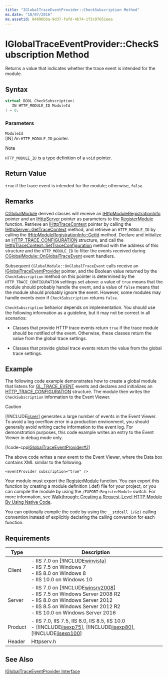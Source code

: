 ```yaml
---
title: "IGlobalTraceEventProvider::CheckSubscription Method"
ms.date: "10/07/2016"
ms.assetid: 84096bba-9d37-fafd-4b74-1f3c97651eea
---
```

# IGlobalTraceEventProvider::CheckSubscription Method
Returns a value that indicates whether the trace event is intended for the module.  
  
## Syntax  
  
```cpp  
virtual BOOL CheckSubscription(  
   IN HTTP_MODULE_ID ModuleId  
) = 0;  
```  
  
### Parameters  
 `ModuleId`  
 [IN] An `HTTP_MODULE_ID` pointer.  
  
> [!NOTE]
>  `HTTP_MODULE_ID` is a type definition of a `void` pointer.  
  
## Return Value  
 `true` if the trace event is intended for the module; otherwise, `false`.  
  
## Remarks  
 [CGlobalModule](../../web-development-reference/native-code-api-reference/cglobalmodule-class.md) derived classes will receive an [IHttpModuleRegistrationInfo](../../web-development-reference/native-code-api-reference/ihttpmoduleregistrationinfo-interface.md) pointer and an [IHttpServer](../../web-development-reference/native-code-api-reference/ihttpserver-interface.md) pointer as parameters to the [RegisterModule](../../web-development-reference/native-code-api-reference/pfn-registermodule-function.md) function. Retrieve an [IHttpTraceContext](../../web-development-reference/native-code-api-reference/ihttptracecontext-interface.md) pointer by calling the [IHttpServer::GetTraceContext](../../web-development-reference/native-code-api-reference/ihttpserver-gettracecontext-method.md) method, and retrieve an `HTTP_MODULE_ID` by calling the [IHttpModuleRegistrationInfo::GetId](../../web-development-reference/native-code-api-reference/ihttpmoduleregistrationinfo-getid-method.md) method. Declare and initialize an [HTTP_TRACE_CONFIGURATION](../../web-development-reference/native-code-api-reference/http-trace-configuration-structure.md) structure, and call the [IHttpTraceContext::SetTraceConfiguration](../../web-development-reference/native-code-api-reference/ihttptracecontext-settraceconfiguration-method.md) method with the address of this structure and the `HTTP_MODULE_ID` to filter the events received during [CGlobalModule::OnGlobalTraceEvent](../../web-development-reference/native-code-api-reference/cglobalmodule-onglobaltraceevent-method.md) event handlers.  
  
 Subsequent `CGlobalModule::OnGlobalTraceEvent` calls receive an [IGlobalTraceEventProvider](../../web-development-reference/native-code-api-reference/iglobaltraceeventprovider-interface.md) pointer, and the Boolean value returned by the `CheckSubscription` method on this pointer is determined by the `HTTP_TRACE_CONFIGURATION` settings set above: a value of `true` means that the module should probably handle the event, and a value of `false` means that the module should probably ignore the event. However, some modules may handle events even if `CheckSubscription` returns `false`.  
  
 `CheckSubscription` behavior depends on implementation. You should use the following information as a guideline, but it may not be correct in all scenarios:  
  
- Classes that provide HTTP trace events return `true` if the trace module should be notified of the event. Otherwise, these classes return the value from the global trace settings.  
  
- Classes that provide global trace events return the value from the global trace settings.  
  
## Example  
 The following code example demonstrates how to create a global module that listens for [GL_TRACE_EVENT](../../web-development-reference/native-code-api-reference/request-processing-constants.md) events and declares and initializes an [HTTP_TRACE_CONFIGURATION](../../web-development-reference/native-code-api-reference/http-trace-configuration-structure.md) structure. The module then writes the `CheckSubscription` information to the Event Viewer.  
  
> [!CAUTION]
>  [!INCLUDE[iisver](../../wmi-provider/includes/iisver-md.md)] generates a large number of events in the Event Viewer. To avoid a log overflow error in a production environment, you should generally avoid writing cache information to the event log. For demonstration purposes, this code example writes an entry to the Event Viewer in debug mode only.  
  
 [!code-cpp[IGlobalTraceEventProvider#2](../../../samples/snippets/cpp/VS_Snippets_IIS/IIS7/IGlobalTraceEventProvider/cpp/CheckSubscription.cpp#2)]  
  
 The above code writes a new event to the Event Viewer, where the Data box contains XML similar to the following.  
  
```  
<eventProvider subscription="true" />  
```  
  
 Your module must export the [RegisterModule](../../web-development-reference/native-code-api-reference/pfn-registermodule-function.md) function. You can export this function by creating a module definition (.def) file for your project, or you can compile the module by using the `/EXPORT:RegisterModule` switch. For more information, see [Walkthrough: Creating a Request-Level HTTP Module By Using Native Code](../../web-development-reference/native-code-development-overview/walkthrough-creating-a-request-level-http-module-by-using-native-code.md).  
  
 You can optionally compile the code by using the `__stdcall (/Gz)` calling convention instead of explicitly declaring the calling convention for each function.  
  
## Requirements  
  
|Type|Description|  
|----------|-----------------|  
|Client|-   IIS 7.0 on [!INCLUDE[winvista](../../wmi-provider/includes/winvista-md.md)]<br />-   IIS 7.5 on Windows 7<br />-   IIS 8.0 on Windows 8<br />-   IIS 10.0 on Windows 10|  
|Server|-   IIS 7.0 on [!INCLUDE[winsrv2008](../../wmi-provider/includes/winsrv2008-md.md)]<br />-   IIS 7.5 on Windows Server 2008 R2<br />-   IIS 8.0 on Windows Server 2012<br />-   IIS 8.5 on Windows Server 2012 R2<br />-   IIS 10.0 on Windows Server 2016|  
|Product|-   IIS 7.0, IIS 7.5, IIS 8.0, IIS 8.5, IIS 10.0<br />-   [!INCLUDE[iisexp75](../../web-development-reference/native-code-api-reference/includes/iisexp75-md.md)], [!INCLUDE[iisexp80](../../web-development-reference/native-code-api-reference/includes/iisexp80-md.md)], [!INCLUDE[iisexp100](../../web-development-reference/native-code-api-reference/includes/iisexp100-md.md)]|  
|Header|Httpserv.h|  
  
## See Also  
 [IGlobalTraceEventProvider Interface](../../web-development-reference/native-code-api-reference/iglobaltraceeventprovider-interface.md)